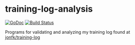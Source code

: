 training-log-analysis
=====================
[![GoDoc](https://godoc.org/github.com/jonfk/training-log-analysis?status.svg)](https://godoc.org/github.com/jonfk/training-log-analysis)
[![Build Status](https://travis-ci.org/jonfk/training-log-analysis.svg)](https://travis-ci.org/jonfk/training-log-analysis)

Programs for validating and analyzing my training log found
at [jonfk/training-log](https://github.com/jonfk/training-log)
